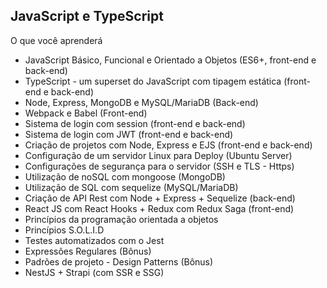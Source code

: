 ## JavaScript e TypeScript

O que você aprenderá

  - JavaScript Básico, Funcional e Orientado a Objetos (ES6+, front-end e back-end)
  - TypeScript - um superset do JavaScript com tipagem estática (front-end e back-end)
  - Node, Express, MongoDB e MySQL/MariaDB (Back-end)
  - Webpack e Babel (Front-end)
  - Sistema de login com session (front-end e back-end)
  - Sistema de login com JWT (front-end e back-end)
  - Criação de projetos com Node, Express e EJS (front-end e back-end)
  - Configuração de um servidor Linux para Deploy (Ubuntu Server)
  - Configurações de segurança para o servidor (SSH e TLS - Https)
  - Utilização de noSQL com mongoose (MongoDB)
  - Utilização de SQL com sequelize (MySQL/MariaDB)
  - Criação de API Rest com Node + Express + Sequelize (back-end)
  - React JS com React Hooks + Redux com Redux Saga (front-end)
  - Princípios da programação orientada a objetos
  - Princípios S.O.L.I.D
  - Testes automatizados com o Jest
  - Expressões Regulares (Bônus)
  - Padrões de projeto - Design Patterns (Bônus)
  - NestJS + Strapi (com SSR e SSG)